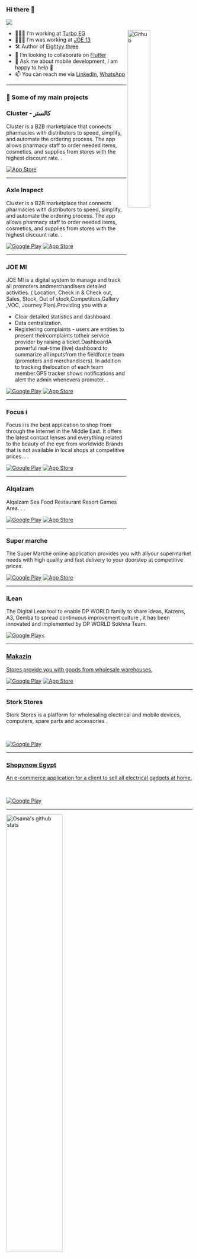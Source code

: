 ### Hi there 👋


![](https://img.shields.io/badge/Mobile-Engineer-purple)

<img width="35%" align="right" alt="Github" src="https://raw.githubusercontent.com/onimur/.github/master/.resources/git-header.svg" />

- 👨🏽‍💻 I’m working at [Turbo EG](https://turbo-eg.com/)
- 👨🏽‍💻 I’m was working at [JOE 13](https://www.joe13th.com/#/)
- 🛠 Author of [Eightyy three](https://www.eightyythree.com/#/)
- 👯 I’m looking to collaborate on [Flutter](https://github.com/flutter/flutter) 
- 💬 Ask me about mobile development, I am happy to help 🤝
- 📫 You can reach me via [LinkedIn](https://www.linkedin.com/in/osama-mohamed-6bb3a51b4/), [WhatsApp](https://wa.me/+201154521228) 
  
  
<hr>
  
### 🚀 Some of my main projects

### Cluster - كالستر

Cluster is a B2B marketplace that connects pharmacies with distributors to speed, simplify, and automate the ordering process.
The app allows pharmacy staff to order needed items, cosmetics, and supplies from stores with
the highest discount rate.
.<br />

<p></a> <a href="https://apps.apple.com/eg/app/cluster-%D9%83%D9%84%D8%A7%D8%B3%D8%AA%D8%B1/id6443855688" target="_blank"><img alt="App Store" src="https://img.shields.io/badge/Get%20it%20on%20app%20store-black.svg?style=for-the-badge&logo=app-store&logoColor=white" /></a><p>
  
<hr>

### Axle Inspect

Cluster is a B2B marketplace that connects pharmacies with distributors to speed, simplify, and automate the ordering process.
The app allows pharmacy staff to order needed items, cosmetics, and supplies from stores with
the highest discount rate.
.<br />

<p><a href="https://play.google.com/store/apps/details?id=xyz.AlgoDriven.AxleInspect&hl=en_US&gl=US" target="_blank"><img alt="Google Play" src="https://img.shields.io/badge/Get%20it%20on%20google%20play-blue.svg?style=for-the-badge&logo=google-play" /></a> <a href="https://apps.apple.com/us/app/axle-inspect/id1569186191" target="_blank"><img alt="App Store" src="https://img.shields.io/badge/Get%20it%20on%20app%20store-black.svg?style=for-the-badge&logo=app-store&logoColor=white" /></a><p>
 
<hr>

### JOE MI

JOE MI is a digital system to manage and track all promoters andmerchandisers detailed activities.
( Location, Check in & Check out, Sales, Stock, Out of stock,Competitors,Gallery ,VOC, Journey Plan).Providing you with a
- Clear detailed statistics and dashboard.
- Data centralization.
- Registering complaints - users are entities to present theircomplaints totheir service provider by raising a ticket.DashboardA powerful real-time (live) dashboard to summarize all inputsfrom the fieldforce team (promoters and merchandisers). In addition to
tracking thelocation of each team member.GPS tracker shows notifications and alert the admin whenevera promoter.
.<br />

<p><a href="https://play.google.com/store/apps/details?id=joe13.promotion" target="_blank"><img alt="Google Play" src="https://img.shields.io/badge/Get%20it%20on%20google%20play-blue.svg?style=for-the-badge&logo=google-play" /></a> <a href="https://testflight.apple.com/join/HFrHffEM" target="_blank"><img alt="App Store" src="https://img.shields.io/badge/Get%20it%20on%20app%20store-black.svg?style=for-the-badge&logo=app-store&logoColor=white" /></a><p>
  
<hr>

### Focus i

Focus i is the best application to shop from through the Internet in the Middle East.
It offers the latest contact lenses and everything related to the beauty of the eye from worldwide
Brands that is not available in local shops at
competitive prices.
.
.<br />

<p><a href="https://play.google.com/store/apps/details?id=com.thinkgeniux.focusi" target="_blank"><img alt="Google Play" src="https://img.shields.io/badge/Get%20it%20on%20google%20play-blue.svg?style=for-the-badge&logo=google-play" /></a> <a href="https://apps.apple.com/eg/app/focusi-%D9%81%D9%88%DA%A9%D8%B3-%D8%A2%D9%8A/id1453887720" target="_blank"><img alt="App Store" src="https://img.shields.io/badge/Get%20it%20on%20app%20store-black.svg?style=for-the-badge&logo=app-store&logoColor=white" /></a><p>
 
<hr>

### Alqalzam

Alqalzam Sea Food Restaurant Resort Games Area.
.
.<br />

<p><a href="https://play.google.com/store/apps/details?id=com.customer.alqalzam&hl=en_US&gl=US" target="_blank"><img alt="Google Play" src="https://img.shields.io/badge/Get%20it%20on%20google%20play-blue.svg?style=for-the-badge&logo=google-play" /></a> <a href="https://apps.apple.com/eg/app/alqalzam-%D8%A7%D9%84%D9%82%D9%84%D8%B2%D9%85/id1590624350" target="_blank"><img alt="App Store" src="https://img.shields.io/badge/Get%20it%20on%20app%20store-black.svg?style=for-the-badge&logo=app-store&logoColor=white" /></a><p>
 
<hr>

### Super marche

The Super Marché online application provides you with allyour supermarket needs with high quality and fast delivery
to your doorstep at competitive prices.
<br />

<p><a href="https://play.google.com/store/apps/details?id=com.joe.supermarche" target="_blank"><img alt="Google Play" src="https://img.shields.io/badge/Get%20it%20on%20google%20play-blue.svg?style=for-the-badge&logo=google-play" /></a> <a href="https://apps.apple.com/app/id1583047576" target="_blank"><img alt="App Store" src="https://img.shields.io/badge/Get%20it%20on%20app%20store-black.svg?style=for-the-badge&logo=app-store&logoColor=white" /></a><p>
 
<hr>

### iLean

The Digital Lean tool to enable DP WORLD family to share ideas, Kaizens, A3, Gemba to spread continuous improvement culture ,
it has been innovated and implemented by DP WORLD Sokhna Team.
<br />

<p><a href="https://play.google.com/store/apps/details?id=com.designfy.dp_world" target="_blank"><img alt="Google Play" src="https://img.shields.io/badge/Get%20it%20on%20google%20play-blue.svg?style=for-the-badge&logo=google-play" /><

<hr>
  
 ### Makazin
Stores provide you with goods from wholesale warehouses.
<br />

<p><a href="https://play.google.com/store/apps/details?id=com.joe.makhazin" target="_blank"><img alt="Google Play" src="https://img.shields.io/badge/Get%20it%20on%20google%20play-blue.svg?style=for-the-badge&logo=google-play" /></a> <a href="https://apps.apple.com/jo/app/makhazin/id1593172200?l=ar" target="_blank"><img alt="App Store" src="https://img.shields.io/badge/Get%20it%20on%20app%20store-black.svg?style=for-the-badge&logo=app-store&logoColor=white" /></a><p>
 
<hr>
  
 ### Stork Stores

Stork Stores is a platform for wholesaling electrical and mobile devices, computers, spare parts and accessories .

<br />

<p><a href="https://play.google.com/store/apps/details?id=com.storksoft.stork_store" target="_blank"><img alt="Google Play" src="https://img.shields.io/badge/Get%20it%20on%20google%20play-blue.svg?style=for-the-badge&logo=google-play" />

<hr>
  
  ### Shopynow Egypt

An e-commerce application for a client to sell all electrical gadgets at home.

<br />

<p><a href="https://play.google.com/store/apps/details?id=com.osamaM.shopynowstore&fbclid=IwAR2mBU3gRw4TKZselq8-o--8K5CasH_lUmvzqefP1qsXCaHAmrRadyVWZLI" target="_blank"><img alt="Google Play" src="https://img.shields.io/badge/Get%20it%20on%20google%20play-blue.svg?style=for-the-badge&logo=google-play" />
  
<hr>
 

 
 

 
<img width="55%" alt="Osama's github stats" src="https://github-readme-stats.vercel.app/api?username=osama450&show_icons=true&hide_border=true&title_color=000000" />


